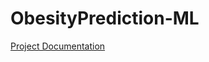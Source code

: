 # ObesityPrediction-ML
[Project Documentation](https://docs.google.com/document/d/1_Y_RsEasDlsVjy6o0DdfhQ2E7xy0VK6pZ0Snqp_Dsc8/edit?usp=sharing)
